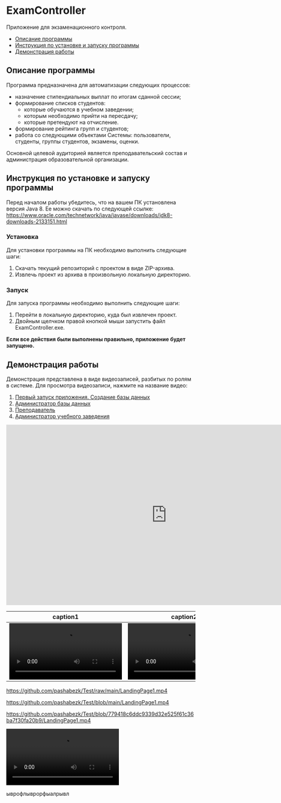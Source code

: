 # ExamController
Приложение для экзаменационного контроля.

* <a href='#описание-программы'>Описание программы<a>
* <a href='#инструкция-по-установке-и-запуску-программы'>Инструкция по установке и запуску программы<a>
* <a href='#демонстрация-работы'>Демонстрация работы<a>

## Описание программы
  
Программа предназначена для автоматизации следующих процессов:
* назначение стипендиальных выплат по итогам сданной сессии;
* формирование списков студентов:
  + которые обучаются в учебном заведении;
  + которым необходимо прийти на пересдачу;
  + которые претендуют на отчисление.
* формирование рейтинга групп и студентов;
* работа со следующими объектами Системы: пользователи, студенты, группы студентов, экзамены, оценки.

Основной целевой аудиторией является преподавательский состав и администрация образовательной организации.
  
## Инструкция по установке и запуску программы

Перед началом работы убедитесь, что на вашем ПК установлена версия Java 8. Ее можно скачать по следующей ссылке: https://www.oracle.com/technetwork/java/javase/downloads/jdk8-downloads-2133151.html

### Установка
Для установки программы на ПК необходимо выполнить следующие шаги:
1. Cкачать текущий репозиторий с проектом в виде ZIP-архива.
2. Извлечь проект из архива в произвольную локальную директорию.

### Запуск
Для запуска программы необходимо выполнить следующие шаги:
1. Перейти в локальную директорию, куда был извлечен проект.
2. Двойным щелчком правой кнопкой мыши запустить файл ExamController.exe.

__Если все действия были выполнены правильно, приложение будет запущено.__

## Демонстрация работы
Демонстрация представлена в виде видеозаписей, разбитых по ролям в системе. Для просмотра видеозаписи, нажмите на название видео:
1. [Первый запуск приложения. Создание базы данных](https://vk.com/video208886744_456239330)
2. [Администратор базы данных](https://vk.com/video208886744_456239331)
3. [Преподаватель](https://vk.com/video208886744_456239332)
4. [Администратор учебного заведения](https://vk.com/video208886744_456239333)

  
  
  
  
  
<iframe src="https://vk.com/video_ext.php?oid=208886744&id=456239330&hash=efd23e0d42736d80&hd=2" width="853" height="480" allow="autoplay; encrypted-media; fullscreen; picture-in-picture;" frameborder="0" allowfullscreen></iframe>


caption1 | caption2
:-: | :-:
<video src='https://drive.google.com/uc?export=download&confirm=no_antivirus&id=1t0akqOxtYgY4N1uK4PHyJddGA6K2R3wx'/> | <video src='https://user-images.githubusercontent.com/126239/151127893-5c98ba8d-c431-4a25-bb1f-e0b33645a2b6.mp4'/>

https://github.com/pashabezk/Test/raw/main/LandingPage1.mp4

https://github.com/pashabezk/Test/blob/main/LandingPage1.mp4

https://github.com/pashabezk/Test/blob/779418c6ddc9339d32e525f61c36ba7f30fa20b9/LandingPage1.mp4

![Graph](LandingPage1.mp4 "Graph2")

ыврофлыврорфыалрывл

